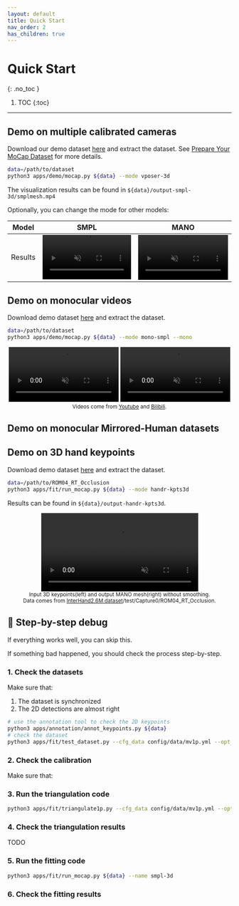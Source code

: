 ```yaml
---
layout: default
title: Quick Start
nav_order: 2
has_children: true
---
```


# Quick Start
{: .no_toc }

1. TOC
{:toc}
---

## Demo on multiple calibrated cameras

Download our demo dataset [here]() and extract the dataset. See [Prepare Your MoCap Dataset](./prepare_mocap.md) for more details.

```bash
data=/path/to/dataset
python3 apps/demo/mocap.py ${data} --mode vposer-3d
```

The visualization results can be found in `${data}/output-smpl-3d/smplmesh.mp4`

Optionally, you can change the mode for other models:

|Model|SMPL|MANO|
|:----:|:----:|:----:|
|Results|<video width="100%" playsinline="" autoplay="autoplay" loop="loop" preload="" muted=""><source src="../videos/1v1p-test-cxk.mp4" type="video/mp4"></video>|<video width="100%" playsinline="" autoplay="autoplay" loop="loop" preload="" muted=""><source src="../videos/1v1p-test-cxk.mp4" type="video/mp4"></video>|


## Demo on monocular videos

Download demo dataset [here](../datasets/1v1p-test.zip) and extract the dataset.

```bash
data=/path/to/dataset
python3 apps/demo/mocap.py ${data} --mode mono-smpl --mono
```

<div align="center">
    <video width="49%" playsinline="" autoplay="autoplay" loop="loop" preload="" muted=""><source src="../videos/1v1p-test-cxk.mp4" type="video/mp4">
    </video>
    <video width="49%" playsinline="" autoplay="autoplay" loop="loop" preload="" muted=""><source src="../videos/1v1p-test-wa.mp4" type="video/mp4">
    </video>
    <br>
    <sup>Videos come from <a href="https://www.youtube.com/watch?v=GLu5YwiAtC4">Youtube</a> and <a href="https://www.bilibili.com/video/BV12X4y1c7AD?p=1">Bilibili</a>.</sup>
</div>

## Demo on monocular Mirrored-Human datasets

## Demo on 3D hand keypoints

Download demo dataset [here](../datasets/ROM04_RT_Occlusion.zip) and extract the dataset.

```bash
data=/path/to/ROM04_RT_Occlusion
python3 apps/fit/run_mocap.py ${data} --mode handr-kpts3d
```

Results can be found in `${data}/output-handr-kpts3d`.

<div align="center">
    <video width="70%" playsinline="" autoplay="autoplay" loop="loop" preload="" muted=""><source src="../videos/mocap-handr-k3d.mp4" type="video/mp4">
    </video>
    <br>
    <sup>Input 3D keypoints(left) and output MANO mesh(right) without smoothing.</sup>
    <br>
    <sup>Data comes from <a href="https://mks0601.github.io/InterHand2.6M/">InterHand2.6M dataset</a>/test/Capture0/ROM04_RT_Occlusion.</sup>
</div>

## :bug: Step-by-step debug

If everything works well, you can skip this. 

If something bad happened, you should check the process step-by-step.

### 1. Check the datasets

Make sure that:

1. The dataset is synchronized
2. The 2D detections are almost right


```bash
# use the annotation tool to check the 2D keypoints
python3 apps/annotation/annot_keypoints.py ${data}
# check the dataset
python3 apps/fit/test_dataset.py --cfg_data config/data/mv1p.yml --opt_data args.path ${data} args.out ${data}/output-keypoints3d
```

### 2. Check the calibration

Make sure that:

### 3. Run the triangulation code

```bash
python3 apps/fit/triangulate1p.py --cfg_data config/data/mv1p.yml --opt_data args.path ${data} args.out ${data}/output-keypoints3d --cfg_exp config/recon/mv1p-total.yml
```

### 4. Check the triangulation results

TODO

### 5. Run the fitting code

```bash
python3 apps/fit/run_mocap.py ${data} --name smpl-3d
```

### 6. Check the fitting results

<!-- report for 3D keypoints:
it reports the MPJPE error without root alignment.

report for smooth terms: -->
